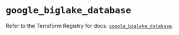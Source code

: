 # `google_biglake_database`

Refer to the Terraform Registry for docs: [`google_biglake_database`](https://registry.terraform.io/providers/hashicorp/google/5.45.2/docs/resources/biglake_database).
